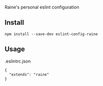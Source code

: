 Raine's personal eslint configuration

## Install

```
npm install --save-dev eslint-config-raine
```

## Usage

.eslintrc.json

```
{
  "extends": "raine"
}
```
